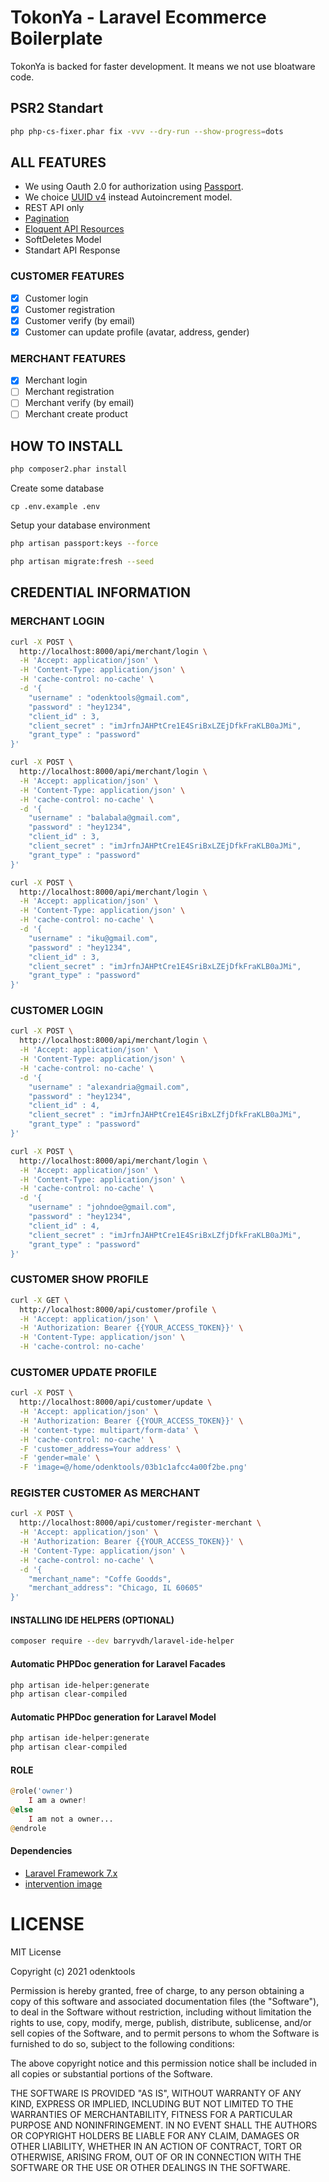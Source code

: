 # TokonYa - Laravel Ecommerce Boilerplate

TokonYa is backed for faster development. It means we not use bloatware code.

## PSR2 Standart

```bash
php php-cs-fixer.phar fix -vvv --dry-run --show-progress=dots
```

## ALL FEATURES

- We using Oauth 2.0 for authorization using [Passport](https://laravel.com/docs/7.x/passport).
- We choice [UUID v4](https://en.wikipedia.org/wiki/Universally_unique_identifier) instead Autoincrement model.
- REST API only
- [Pagination](https://laravel.com/docs/7.x/pagination)
- [Eloquent API Resources](https://laravel.com/docs/7.x/eloquent-resources)
- SoftDeletes Model
- Standart API Response

### CUSTOMER FEATURES

- [x] Customer login
- [x] Customer registration
- [x] Customer verify (by email)
- [x] Customer can update profile (avatar, address, gender)

### MERCHANT FEATURES

- [x] Merchant login
- [ ] Merchant registration
- [ ] Merchant verify (by email)
- [ ] Merchant create product

## HOW TO INSTALL

```bash
php composer2.phar install
```

Create some database

```
cp .env.example .env
```

Setup your database environment

```bash
php artisan passport:keys --force
```

```bash
php artisan migrate:fresh --seed
```

## CREDENTIAL INFORMATION

### MERCHANT LOGIN

```bash
curl -X POST \
  http://localhost:8000/api/merchant/login \
  -H 'Accept: application/json' \
  -H 'Content-Type: application/json' \
  -H 'cache-control: no-cache' \
  -d '{
    "username" : "odenktools@gmail.com",
    "password" : "hey1234",
    "client_id" : 3,
    "client_secret" : "imJrfnJAHPtCre1E4SriBxLZEjDfkFraKLB0aJMi",
    "grant_type" : "password"
}'
```

```bash
curl -X POST \
  http://localhost:8000/api/merchant/login \
  -H 'Accept: application/json' \
  -H 'Content-Type: application/json' \
  -H 'cache-control: no-cache' \
  -d '{
    "username" : "balabala@gmail.com",
    "password" : "hey1234",
    "client_id" : 3,
    "client_secret" : "imJrfnJAHPtCre1E4SriBxLZEjDfkFraKLB0aJMi",
    "grant_type" : "password"
}'
```

```bash
curl -X POST \
  http://localhost:8000/api/merchant/login \
  -H 'Accept: application/json' \
  -H 'Content-Type: application/json' \
  -H 'cache-control: no-cache' \
  -d '{
    "username" : "iku@gmail.com",
    "password" : "hey1234",
    "client_id" : 3,
    "client_secret" : "imJrfnJAHPtCre1E4SriBxLZEjDfkFraKLB0aJMi",
    "grant_type" : "password"
}'
```

### CUSTOMER LOGIN

```bash
curl -X POST \
  http://localhost:8000/api/merchant/login \
  -H 'Accept: application/json' \
  -H 'Content-Type: application/json' \
  -H 'cache-control: no-cache' \
  -d '{
    "username" : "alexandria@gmail.com",
    "password" : "hey1234",
    "client_id" : 4,
    "client_secret" : "imJrfnJAHPtCre1E4SriBxLZfjDfkFraKLB0aJMi",
    "grant_type" : "password"
}'
```

```bash
curl -X POST \
  http://localhost:8000/api/merchant/login \
  -H 'Accept: application/json' \
  -H 'Content-Type: application/json' \
  -H 'cache-control: no-cache' \
  -d '{
    "username" : "johndoe@gmail.com",
    "password" : "hey1234",
    "client_id" : 4,
    "client_secret" : "imJrfnJAHPtCre1E4SriBxLZfjDfkFraKLB0aJMi",
    "grant_type" : "password"
}'
```

### CUSTOMER SHOW PROFILE

```bash
curl -X GET \
  http://localhost:8000/api/customer/profile \
  -H 'Accept: application/json' \
  -H 'Authorization: Bearer {{YOUR_ACCESS_TOKEN}}' \
  -H 'Content-Type: application/json' \
  -H 'cache-control: no-cache'
```

### CUSTOMER UPDATE PROFILE

```bash
curl -X POST \
  http://localhost:8000/api/customer/update \
  -H 'Accept: application/json' \
  -H 'Authorization: Bearer {{YOUR_ACCESS_TOKEN}}' \
  -H 'content-type: multipart/form-data' \
  -H 'cache-control: no-cache' \
  -F 'customer_address=Your address' \
  -F 'gender=male' \
  -F 'image=@/home/odenktools/03b1c1afcc4a00f2be.png'
```

### REGISTER CUSTOMER AS MERCHANT

```bash
curl -X POST \
  http://localhost:8000/api/customer/register-merchant \
  -H 'Accept: application/json' \
  -H 'Authorization: Bearer {{YOUR_ACCESS_TOKEN}}' \
  -H 'Content-Type: application/json' \
  -H 'cache-control: no-cache' \
  -d '{
	"merchant_name": "Coffe Goodds",
	"merchant_address": "Chicago, IL 60605"
}'
```

#### INSTALLING IDE HELPERS (OPTIONAL)

```bash
composer require --dev barryvdh/laravel-ide-helper
```

#### Automatic PHPDoc generation for Laravel Facades

```bash
php artisan ide-helper:generate
php artisan clear-compiled
```

#### Automatic PHPDoc generation for Laravel Model

```bash
php artisan ide-helper:generate
php artisan clear-compiled
```

#### ROLE

```php
@role('owner')
    I am a owner!
@else
    I am not a owner...
@endrole
```


#### Dependencies

* [Laravel Framework 7.x](https://laravel.com/docs/7.x)
* [intervention image](http://image.intervention.io)

# LICENSE

MIT License

Copyright (c) 2021 odenktools

Permission is hereby granted, free of charge, to any person obtaining a copy
of this software and associated documentation files (the "Software"), to deal
in the Software without restriction, including without limitation the rights
to use, copy, modify, merge, publish, distribute, sublicense, and/or sell
copies of the Software, and to permit persons to whom the Software is
furnished to do so, subject to the following conditions:

The above copyright notice and this permission notice shall be included in all
copies or substantial portions of the Software.

THE SOFTWARE IS PROVIDED "AS IS", WITHOUT WARRANTY OF ANY KIND, EXPRESS OR
IMPLIED, INCLUDING BUT NOT LIMITED TO THE WARRANTIES OF MERCHANTABILITY,
FITNESS FOR A PARTICULAR PURPOSE AND NONINFRINGEMENT. IN NO EVENT SHALL THE
AUTHORS OR COPYRIGHT HOLDERS BE LIABLE FOR ANY CLAIM, DAMAGES OR OTHER
LIABILITY, WHETHER IN AN ACTION OF CONTRACT, TORT OR OTHERWISE, ARISING FROM,
OUT OF OR IN CONNECTION WITH THE SOFTWARE OR THE USE OR OTHER DEALINGS IN THE
SOFTWARE.
